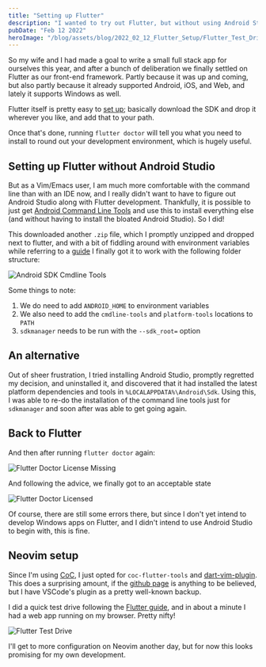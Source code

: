 ```yaml
---
title: "Setting up Flutter"
description: "I wanted to try out Flutter, but without using Android Studio"
pubDate: "Feb 12 2022"
heroImage: "/blog/assets/blog/2022_02_12_Flutter_Setup/Flutter_Test_Drive.png"
---
```


So my wife and I had made a goal to write a small full stack app for ourselves this year, and after a bunch of deliberation we finally settled on Flutter as our front-end framework. Partly because it was up and coming, but also partly because it already supported Android, iOS, and Web, and lately it supports Windows as well. 

Flutter itself is pretty easy to [set up](https://docs.flutter.dev/get-started/install); basically download the SDK and drop it wherever you like, and add that to your path.

Once that's done, running `flutter doctor` will tell you what you need to install to round out your development environment, which is hugely useful. 

## Setting up Flutter without Android Studio

But as a Vim/Emacs user, I am much more comfortable with the command line than with an IDE now, and I really didn't want to have to figure out Android Studio along with Flutter development. Thankfully, it is possible to just get [Android Command Line Tools](https://developer.android.com/studio#downloads) and use this to install everything else (and without having to install the bloated Android Studio). So I did! 

This downloaded another `.zip` file, which I promptly unzipped and dropped next to flutter, and with a bit of fiddling around with environment variables while referring to a [guide](https://proandroiddev.com/how-to-setup-android-sdk-without-android-studio-6d60d0f2812a) I finally got it to work with the following folder structure:

![Android SDK Cmdline Tools](/blog/assets/blog/2022_02_12_Flutter_Setup/Android_SDK_Cmdline_Tools.png)

Some things to note: 
1. We do need to add `ANDROID_HOME` to environment variables
2. We also need to add the `cmdline-tools` and `platform-tools` locations to `PATH`
3. `sdkmanager` needs to be run with the `--sdk_root=` option

## An alternative

Out of sheer frustration, I tried installing Android Studio, promptly regretted my decision, and uninstalled it, and discovered that it had installed the latest platform dependencies and tools in `%LOCALAPPDATA%\Android\Sdk`. Using this, I was able to re-do the installation of the command line tools just for `sdkmanager` and soon after was able to get going again. 

## Back to Flutter

And then after running `flutter doctor` again:

![Flutter Doctor License Missing](/blog/assets/blog/2022_02_12_Flutter_Setup/Flutter_Doctor_License_Missing.png)

And following the advice, we finally got to an acceptable state

![Flutter Doctor Licensed](/blog/assets/blog/2022_02_12_Flutter_Setup/Flutter_Doctor_Licensed.png)

Of course, there are still some errors there, but since I don't yet intend to develop Windows apps on Flutter, and I didn't intend to use Android Studio to begin with, this is fine. 

## Neovim setup

Since I'm using [CoC](https://github.com/neoclide/coc.nvim), I just opted for `coc-flutter-tools` and [dart-vim-plugin](https://github.com/dart-lang/dart-vim-plugin). This does a surprising amount, if the [github page](https://github.com/theniceboy/coc-flutter-tools) is anything to be believed, but I have VSCode's plugin as a pretty well-known backup.

I did a quick test drive following the [Flutter guide](https://docs.flutter.dev/get-started/test-drive?tab=terminal), and in about a minute I had a web app running on my browser. Pretty nifty!  

![Flutter Test Drive](/blog/assets/blog/2022_02_12_Flutter_Setup/Flutter_Test_Drive.png)

I'll get to more configuration on Neovim another day, but for now this looks promising for my own development. 
